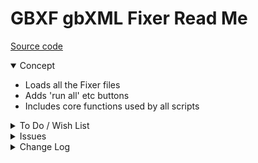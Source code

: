 # GBXF gbXML Fixer Read Me

[Source code]( https://github.com/ladybug-tools/spider-gbxml-tools/blob/master/spider-gbxml-viewer/v-0-17-00/js-fixer/gbxf-gbxml-fixer.js )

<details open >

<summary>Concept</summary>

* Loads all the Fixer files
* Adds 'run all' etc buttons
* Includes core functions used by all scripts

</details>

<details>

<summary>To Do / Wish List</summary>

* 2019-07-20 ~ Theo ~ Move individual surface data to popup
* 2019-07-20 ~ Theo ~ Add 'fix all' button
* 2019-07-20 ~ Theo ~ Add number the fixes
	* Make easier to identify
* 2019-07-20 ~ Theo ~ Add identify tiny surfaces

</details>

<details>

<summary>Issues</summary>


</details>

<details>

<summary>Change Log</summary>

### 2019-07-23 ~ Theo


GBXF 0.17.00-0gbxf

* R - GBXF.js: Cleanup

### 2019-07-20 ~ Theo

* F - First commit

</details>